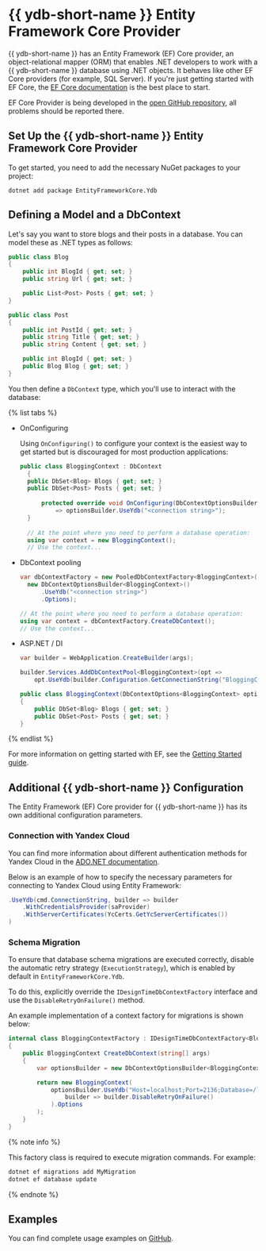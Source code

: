 # {{ ydb-short-name }} Entity Framework Core Provider

{{ ydb-short-name }} has an Entity Framework (EF) Core provider, an object-relational mapper (ORM) that enables .NET developers to work with a {{ ydb-short-name }} database using .NET objects. It behaves like other EF Core providers (for example, SQL Server). If you're just getting started with EF Core, the [EF Core documentation](https://docs.microsoft.com/ef/core/index) is the best place to start.

EF Core Provider is being developed in the [open GitHub repository](https://github.com/ydb-platform/ydb-dotnet-sdk/tree/main), all problems should be reported there.

## Set Up the {{ ydb-short-name }} Entity Framework Core Provider

To get started, you need to add the necessary NuGet packages to your project:

```dotnet
dotnet add package EntityFrameworkCore.Ydb
```

## Defining a Model and a DbContext

Let's say you want to store blogs and their posts in a database. You can model these as .NET types as follows:

```c#
public class Blog
{
    public int BlogId { get; set; }
    public string Url { get; set; }

    public List<Post> Posts { get; set; }
}

public class Post
{
    public int PostId { get; set; }
    public string Title { get; set; }
    public string Content { get; set; }

    public int BlogId { get; set; }
    public Blog Blog { get; set; }
}
```

You then define a `DbContext` type, which you'll use to interact with the database:

{% list tabs %}

- OnConfiguring

  Using `OnConfiguring()` to configure your context is the easiest way to get started but is discouraged for most production applications:

  ```c#
  public class BloggingContext : DbContext
    {
    public DbSet<Blog> Blogs { get; set; }
    public DbSet<Post> Posts { get; set; }
    
        protected override void OnConfiguring(DbContextOptionsBuilder optionsBuilder)
            => optionsBuilder.UseYdb("<connection string>");
    }
    
    // At the point where you need to perform a database operation:
    using var context = new BloggingContext();
    // Use the context...
  ```

- DbContext pooling
  
  ```c#
  var dbContextFactory = new PooledDbContextFactory<BloggingContext>(
    new DbContextOptionsBuilder<BloggingContext>()
        .UseYdb("<connection string>")
        .Options);

  // At the point where you need to perform a database operation:
  using var context = dbContextFactory.CreateDbContext();
  // Use the context...
  ```

- ASP.NET / DI

  ```c#
  var builder = WebApplication.CreateBuilder(args);

  builder.Services.AddDbContextPool<BloggingContext>(opt =>
      opt.UseYdb(builder.Configuration.GetConnectionString("BloggingContext")));
  
  public class BloggingContext(DbContextOptions<BloggingContext> options) : DbContext(options)
  {
      public DbSet<Blog> Blogs { get; set; }
      public DbSet<Post> Posts { get; set; }
  }
  ```

{% endlist %}

For more information on getting started with EF, see the [Getting Started guide](https://learn.microsoft.com/en-us/ef/core/get-started/overview/first-app?tabs=netcore-cli).

## Additional {{ ydb-short-name }} Configuration

The Entity Framework (EF) Core provider for {{ ydb-short-name }} has its own additional configuration parameters.

### Connection with Yandex Cloud

You can find more information about different authentication methods for Yandex Cloud in the [ADO.NET documentation](../../reference/languages-and-apis/ado-net/yandex-cloud.md).

Below is an example of how to specify the necessary parameters for connecting to Yandex Cloud using Entity Framework:

```c#
.UseYdb(cmd.ConnectionString, builder => builder
    .WithCredentialsProvider(saProvider)
    .WithServerCertificates(YcCerts.GetYcServerCertificates())
)
```

### Schema Migration

To ensure that database schema migrations are executed correctly, disable the automatic retry strategy (`ExecutionStrategy`), which is enabled by default in `EntityFrameworkCore.Ydb`.

To do this, explicitly override the `IDesignTimeDbContextFactory` interface and use the `DisableRetryOnFailure()` method.

An example implementation of a context factory for migrations is shown below:

```c#
internal class BloggingContextFactory : IDesignTimeDbContextFactory<BloggingContext>
{
    public BloggingContext CreateDbContext(string[] args)
    {
        var optionsBuilder = new DbContextOptionsBuilder<BloggingContext>();

        return new BloggingContext(
            optionsBuilder.UseYdb("Host=localhost;Port=2136;Database=/local",
                builder => builder.DisableRetryOnFailure()
            ).Options
        );
    }
}
```

{% note info %}

This factory class is required to execute migration commands. For example:

```bash
dotnet ef migrations add MyMigration  
dotnet ef database update
```

{% endnote %}

## Examples

You can find complete usage examples on [GitHub](https://github.com/ydb-platform/ydb-dotnet-sdk/tree/main/examples).
